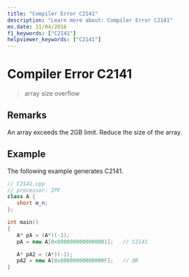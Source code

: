 ```yaml
---
title: "Compiler Error C2141"
description: "Learn more about: Compiler Error C2141"
ms.date: 11/04/2016
f1_keywords: ["C2141"]
helpviewer_keywords: ["C2141"]
---
```

# Compiler Error C2141

> array size overflow

## Remarks

An array exceeds the 2GB limit. Reduce the size of the array.

## Example

The following example generates C2141.

```cpp
// C2141.cpp
// processor: IPF
class A {
   short m_n;
};

int main()
{
   A* pA = (A*)(-1);
   pA = new A[0x8000000000000001];   // C2141

   A* pA2 = (A*)(-1);
   pA2 = new A[0x80000000000000F];   // OK
}
```
